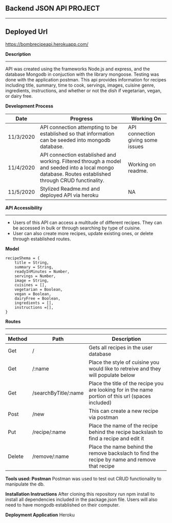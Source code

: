 ## Backend JSON API PROJECT
________________

## Deployed Url
https://bombrecipeapi.herokuapp.com/

__Description__
_______________

API was created using the frameworks Node.js and express, and the database Mongodb in conjuction with the library mongoose. Testing was done with the application postman. This api provides information for recipes including title, summary, time to cook, servings, images, cuisine genre, ingredients, instructions, and whether or not the dish if vegetarian, vegan, or dairy free.

__Development Process__

__Date__ | __Progress__ | __Working On__ | 
----- | ---------- | --------- |
| 11/3/2020| API connection attempting to be established so that information can be seeded into mongodb database. | API connection giving some issues |
| 11/4/2020| API connection established and working. Filtered through a model and seeded into a local mongo database. Routes established through CRUD functinality. | Working on readme. |
|11/5/2020 | Stylized Readme.md and deployed API via heroku| NA |


__API Accessibility__
_______________
- Users of this API can access a multitude of different recipes. They can be accessed in bulk or through searching by type of cuisine.
- User can also create more recipes, update existing ones, or delete through established routes.  


__Model__
```
recipeShema = {
    title = String,
    summary = String,
    readyInMinutes = Number,
    servings = Number,
    image = String,
    cuisines = [],
    vegetarian = Boolean,
    vegan = Boolean,
    dairyFree = Boolean,
    ingredients = [],
    instructions =[],
}
```


__Routes__
_____________

__Method__ | __Path__ | __Description__
| ---------- | ---------| --------------- |
| Get | / | Gets all recipes in the user database | 
| Get | /:name | Place the style of cuisine you would like to retreive and they will populate below |
| Get | /searchByTitle/:name | Place the title of the recipe you are looking for in the name portion of this url (spaces included) |
| Post | /new | This can create a new recipe via postman |
| Put | /recipe/:name | Place the name of the recipe behind the recipe backslash to find a recipe and edit it |
| Delete | /remove/:name | Place the name behind the remove backslach to find the recipe by name and remove that recipe |




__Tools used: Postman__
Postman was used to test out CRUD functionality to manipulate the db.

__Installation Instructions__
After cloning this repository run npm install to install all dependencies included in the package.json file. Users will also need to have mongodb established on their computer.

__Deployment Application__
Heroku 



